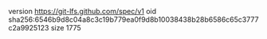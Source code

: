 version https://git-lfs.github.com/spec/v1
oid sha256:6546b9d8c04a8c3c19b779ea0f9d8b10038438b28b6586c65c3777c2a9925123
size 1775
